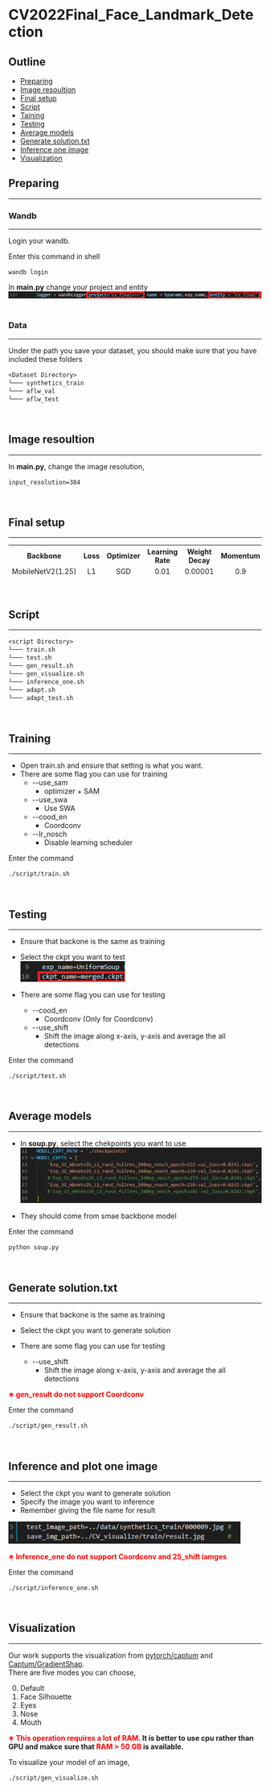 # CV2022Final_Face_Landmark_Detection
## Outline
- [Preparing](#Preparing)
- [Image resoultion](#Image_resoultion)
- [Final setup](#setup)
- [Script](#Script)
- [Taining](#Training)
- [Testing](#Testing)
- [Average models](#Average)
- [Generate solution.txt](#Generate)
- [Inference one image](#Inference_one)
- [Visualization](#Visualization)

<h2 id = "Preparing"> Preparing </h2>

---

### Wandb
---
Login your wandb.

Enter this command in shell
```
wandb login
```
In **main.py** change your project and entity
![image alt](./pic/1.png) <br>
<br>

### Data
---
Under the path you save your dataset, you should make sure that you have included these folders
```
<Dataset Directory>  
└─── synthetics_train
└─── aflw_val
└─── aflw_test
```
<br>

<h2 id = "Image_resoultion"> Image resoultion </h2>

---
In **main.py**, change the image resolution,
```
input_resolution=384 
```
<br>

<h2 id = "setup"> Final setup </h2>

---

<table>
  <tr style=" border-top: 1px solid white;">
    <th style="text-align:center">Backbone</th>
    <th style="text-align:center">Loss</th>
    <th style="text-align:center">Optimizer</th>
    <th style="text-align:center">Learning Rate</th>
    <th style="text-align:center">Weight Decay</th>
    <th style="text-align:center">Momentum</th>
    <th style="text-align:center">LR Scheduler</th>
    <th style="text-align:center">Epoch</th>
  </tr>
  <tr style=" border-bottom: 1px solid white;">
    <td style="text-align:center">MobileNetV2(1.25)</td>
    <td style="text-align:center">L1</td>
    <td style="text-align:center">SGD</td>
    <td style="text-align:center">0.01</td>
    <td style="text-align:center">0.00001</td>
    <td style="text-align:center">0.9</td>
    <td style="text-align:center">Disable</td>
    <td style="text-align:center">240</td>
  </tr>
</table>
<br>

<h2 id = "Script"> Script </h2>

---
```
<script Directory>  
└─── train.sh
└─── test.sh
└─── gen_result.sh
└─── gen_visualize.sh
└─── inference_one.sh
└─── adapt.sh
└─── adapt_test.sh
```
<br>

<h2 id = "Training"> Training </h2>

---
- Open train.sh and ensure that setting is what you want.<br>
- There are some flag you can use for training
    - --use_sam 
        - optimizer + SAM
    - --use_swa 
        - Use SWA
    - --cood_en 
        - Coordconv
    - --lr_nosch
        - Disable learning scheduler

Enter the command
```
./script/train.sh
```
<br>

<h2 id = "Testing"> Testing </h2>

---
- Ensure that backone is the same as training <br>
- Select the ckpt you want to test <br>
![image alt](./pic/2.png) <br>

- There are some flag you can use for testing
    - --cood_en 
        - Coordconv (Only for Coordconv)
    - --use_shift
        - Shift the image along x-axis, y-axis and average the all detections

Enter the command
```
./script/test.sh
```
<br>

<h2 id = "Average"> Average models </h2>

---
- In **soup.py**, select the chekpoints you want to use
![image alt](./pic/4.png) <br>

- They should come from smae backbone model

Enter the command
```
python soup.py
```
<br>

<h2 id = "Generate"> Generate solution.txt </h2>

---
- Ensure that backone is the same as training <br>
- Select the ckpt you want to generate solution <br>

- There are some flag you can use for testing
    - --use_shift
        - Shift the image along x-axis, y-axis and average the all detections

**<font color=#FF0000>※ gen_result do not support Coordconv </font>**

Enter the command
```
./script/gen_result.sh
```
<br>

<h2 id = "Inference_one"> Inference and plot one image </h2>

---
- Select the ckpt you want to generate solution <br>
- Specify the image you want to inference <br>
- Remember giving the file name for result <br>

![image alt](./pic/3.png) <br>

**<font color=#FF0000>※ Inference_one do not support Coordconv and 25_shift iamges </font>**

Enter the command
```
./script/inference_one.sh
```
<br>

<h2 id = "Visualization"> Visualization </h2>

---
Our work supports the visualization from [pytorch/captum](https://github.com/pytorch/captum) and [Captum/GradientShap](https://captum.ai/api/gradient_shap.html).  
There are five modes you can choose,  

0. Default
1. Face Silhouette
2. Eyes
3. Nose
4. Mouth

**<font color=#FF0000>※ This operation requires a lot of RAM.</font> It is better to use cpu rather than GPU and makce sure that <font color=#FF0000>RAM > 50 GB </font>is available.**

To visualize your model of an image,
```
./script/gen_visualize.sh
```